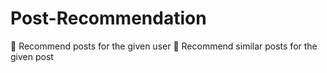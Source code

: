 # Post-Recommendation

 Recommend posts for the given user
 Recommend similar posts for the given post
